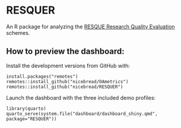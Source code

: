 # RESQUER
An R package for analyzing the [RESQUE Research Quality Evaluation](https://nicebread.github.io/RESQUE) schemes.

## How to preview the dashboard:

Install the development versions from GitHub with:

```
install.packages("remotes")
remotes::install_github("nicebread/OAmetrics")
remotes::install_github("nicebread/RESQUER")
```

Launch the dashboard with the three included demo profiles:

```
library(quarto)
quarto_serve(system.file("dashboard/dashboard_shiny.qmd", package="RESQUER"))
```

